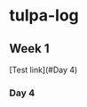 # tulpa-log

## Week 1
[Test link](#Day 4)


















































### Day 4

